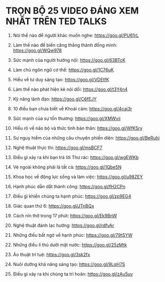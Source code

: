 # TRỌN BỘ 25 VIDEO ĐÁNG XEM NHẤT TRÊN TED TALKS

1. Nói thế nào để người khác muốn nghe: https://goo.gl/PU61rL

2. Làm thế nào để biến căng thẳng thành đồng minh: https://goo.gl/WQw978

3. Sức mạnh của người hướng nội: https://goo.gl/63BTcK

4. Làm chủ ngôn ngữ cơ thể: https://goo.gl/1C76uK

5. Hiểu về tư duy sáng tạo: https://goo.gl/VDEtfK

6. Làm thế nào phát hiện kẻ nói dối: https://goo.gl/t3Y4n4

7. Kỹ năng lãnh đạo: https://goo.gl/C6fEJY

8. 10 điều bạn chưa biết về Khoái cảm: https://goo.gl/4caj3r

9. Sức mạnh của sự tổn thương: https://goo.gl/XMWvii

10. Hiểu rõ về não bộ và thức tỉnh bản thân: https://goo.gl/WfKSrv

11. Sự nguy hiểm của những câu chuyện phiến diện: https://goo.gl/BeRuhi

12. Nghệ thuật thực thi: https://goo.gl/msBCF7

13. Điều gì xảy ra khi bạn trả lời Thư rác: https://goo.gl/wgEWKb

14. Vẻ ngoài không phải là tất cả: https://goo.gl/1Qbe5N

15. Khoa học về động lực sống và làm việc: https://goo.gl/u98ZEY

16. Hạnh phúc dẫn dắt thành công: https://goo.gl/fH2CPn

17. Điều gì khiến chúng ta hạnh phúc: https://goo.gl/zp9EG4

18. Giác quan thứ 6: https://goo.gl/JTnBQx

19. Cách nín thở trong 17 phút: https://goo.gl/Ek9BnW

20. Nghệ thuật đánh lạc hướng: https://goo.gl/rdfvAr

21. Những điều bất ngờ về hạnh phúc: https://goo.gl/79tSYW

22. Những điều lí thú dưới mặt nước: https://goo.gl/25zMtk

23. Ảo thuật trí tuệ: https://goo.gl/3sk2fx

24. Nuôi dưỡng khả năng sáng tạo: https://goo.gl/9LqH7S

25. Điều gì xảy ra khi chúng ta trì hoãn: https://goo.gl/zAu5uv
